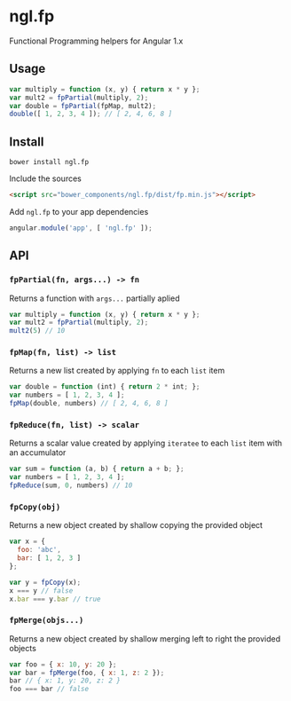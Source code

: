 ngl.fp
======

Functional Programming helpers for Angular 1.x

Usage
-----

```js
var multiply = function (x, y) { return x * y };
var mult2 = fpPartial(multiply, 2);
var double = fpPartial(fpMap, mult2);
double([ 1, 2, 3, 4 ]); // [ 2, 4, 6, 8 ]
```

Install
-------

    bower install ngl.fp

Include the sources

```html
<script src="bower_components/ngl.fp/dist/fp.min.js"></script>
```

Add `ngl.fp` to your app dependencies

```js
angular.module('app', [ 'ngl.fp' ]);
```

API
---

### `fpPartial(fn, args...) -> fn`

Returns a function with `args...` partially aplied

```js
var multiply = function (x, y) { return x * y };
var mult2 = fpPartial(multiply, 2);
mult2(5) // 10
```

### `fpMap(fn, list) -> list`

Returns a new list created by applying `fn` to each `list` item

```js
var double = function (int) { return 2 * int; };
var numbers = [ 1, 2, 3, 4 ];
fpMap(double, numbers) // [ 2, 4, 6, 8 ]
```

### `fpReduce(fn, list) -> scalar`

Returns a scalar value created by applying `iteratee` to each `list` item with
an accumulator

```js
var sum = function (a, b) { return a + b; };
var numbers = [ 1, 2, 3, 4 ];
fpReduce(sum, 0, numbers) // 10
```

### `fpCopy(obj)`

Returns a new object created by shallow copying the provided object

```js
var x = {
  foo: 'abc',
  bar: [ 1, 2, 3 ]
};

var y = fpCopy(x);
x === y // false
x.bar === y.bar // true
```

### `fpMerge(objs...)`

Returns a new object created by shallow merging left to right the provided
objects

```js
var foo = { x: 10, y: 20 };
var bar = fpMerge(foo, { x: 1, z: 2 });
bar // { x: 1, y: 20, z: 2 }
foo === bar // false
```
